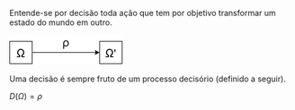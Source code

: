 Entende-se por decisão toda ação que tem por objetivo transformar um estado do mundo em outro.

![Decisão](https://github.com/MiguelSarraf/meus-livros/blob/master/Da%20Natureza%20e%20Das%20Implica%C3%A7%C3%B5es%20do%20Livre%20Arb%C3%ADtrio/Fundamenta%C3%A7%C3%A3o/Conceitos/fig_decisao.png)

Uma decisão é sempre fruto de um processo decisório (definido a seguir). 

$D(\Omega) = \rho$

